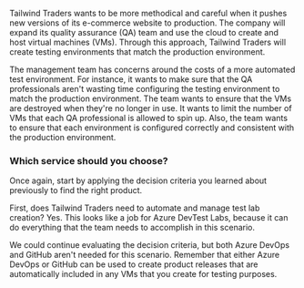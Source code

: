 Tailwind Traders wants to be more methodical and careful when it pushes new versions of its e-commerce website to production. The company will expand its quality assurance (QA) team and use the cloud to create and host virtual machines (VMs). Through this approach, Tailwind Traders will create testing environments that match the production environment.

The management team has concerns around the costs of a more automated test environment. For instance, it wants to make sure that the QA professionals aren't wasting time configuring the testing environment to match the production environment. The team wants to ensure that the VMs are destroyed when they're no longer in use. It wants to limit the number of VMs that each QA professional is allowed to spin up. Also, the team wants to ensure that each environment is configured correctly and consistent with the production environment.

### Which service should you choose?

Once again, start by applying the decision criteria you learned about previously to find the right product.

First, does Tailwind Traders need to automate and manage test lab creation?  Yes. This looks like a job for Azure DevTest Labs, because it can do everything that the team needs to accomplish in this scenario.

We could continue evaluating the decision criteria, but both Azure DevOps and GitHub aren't needed for this scenario.  Remember that either Azure DevOps or GitHub can be used to create product releases that are automatically included in any VMs that you create for testing purposes.
